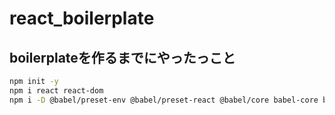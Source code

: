 # react_boilerplate

## boilerplateを作るまでにやったっこと

```bash
npm init -y
npm i react react-dom
npm i -D @babel/preset-env @babel/preset-react @babel/core babel-core babel-loader webpack webpack-cli webpack-dev-server
















```